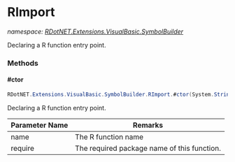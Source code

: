 ﻿# RImport
_namespace: [RDotNET.Extensions.VisualBasic.SymbolBuilder](./index.md)_

Declaring a R function entry point.



### Methods

#### #ctor
```csharp
RDotNET.Extensions.VisualBasic.SymbolBuilder.RImport.#ctor(System.String,System.String)
```
Declaring a R function entry point.

|Parameter Name|Remarks|
|--------------|-------|
|name|The R function name|
|require|The required package name of this function.|



